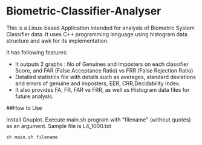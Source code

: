 # Biometric-Classifier-Analyser
This is a Linux-based Application intended for analysis of Biometric System Classifier data. It uses C++ programming language using histogram data structure and awk for its implementation.

It has following features:

* It outputs 2 graphs : 
  No of Genuines and Imposters on each classifier Score, and FAR (False Acceptance Ratio) vs FRR (False Rejection Ratio)
* Detailed statistics file with details such as averages, standard deviations and errors of genuine and imposters, EER,    CRR,Decidability Index.
* It also provides FA, FR, FAR vs FRR, as well as Histogram data files for future analysis.


##How to Use

Install Gnuplot. Execute main.sh program with "filename" (without quotes) as an argument.
Sample file is L4_1000.txt

```shell
sh main.sh filename
```
